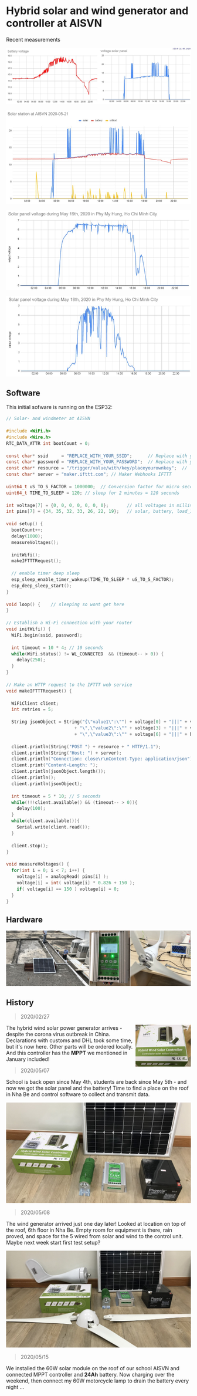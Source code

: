 # Hybrid solar and wind generator and controller at AISVN

Recent measurements

![First day values](data/data_2020-05-21.jpg)

![Voltages May 21st](../pic/2020-05-21_aisvn.jpg)

![Voltage output during the third day](../data/2020-05-19_voltage.jpg)

![Voltage output during the second day](../data/2020-05-18_voltage.jpg)

## Software

This initial sofware is running on the ESP32:

``` c
// Solar- and windmeter at AISVN
 
#include <WiFi.h>
#include <Wire.h>
RTC_DATA_ATTR int bootCount = 0;

const char* ssid     = "REPLACE_WITH_YOUR_SSID";      // Replace with your SSID and Password
const char* password = "REPLACE_WITH_YOUR_PASSWORD";  // Replace with your
const char* resource = "/trigger/value/with/key/placeyourownkey";  //  unique IFTTT URL resource
const char* server = "maker.ifttt.com"; // Maker Webhooks IFTTT

uint64_t uS_TO_S_FACTOR = 1000000;  // Conversion factor for micro seconds to seconds
uint64_t TIME_TO_SLEEP = 120; // sleep for 2 minutes = 120 seconds

int voltage[7] = {0, 0, 0, 0, 0, 0, 0};       // all voltages in millivolt
int pins[7] = {34, 35, 32, 33, 26, 22, 19};   // solar, battery, load_1, load_2, LiPo, wind, dump

void setup() {
  bootCount++;
  delay(1000);
  measureVoltages();

  initWifi();
  makeIFTTTRequest();

  // enable timer deep sleep
  esp_sleep_enable_timer_wakeup(TIME_TO_SLEEP * uS_TO_S_FACTOR);    
  esp_deep_sleep_start();
}

void loop() {    // sleeping so wont get here 
}

// Establish a Wi-Fi connection with your router
void initWifi() {
  WiFi.begin(ssid, password);  

  int timeout = 10 * 4; // 10 seconds
  while(WiFi.status() != WL_CONNECTED  && (timeout-- > 0)) {
    delay(250);
  }
}

// Make an HTTP request to the IFTTT web service
void makeIFTTTRequest() {
  
  WiFiClient client;
  int retries = 5;

  String jsonObject = String("{\"value1\":\"") + voltage[0] + "|||" + voltage[1] + "|||" + voltage[2]
                          + "\",\"value2\":\"" + voltage[3] + "|||" + voltage[4] + "|||" + voltage[5]
                          + "\",\"value3\":\"" + voltage[6] + "|||" + bootCount + "\"}";
                      
  client.println(String("POST ") + resource + " HTTP/1.1");
  client.println(String("Host: ") + server); 
  client.println("Connection: close\r\nContent-Type: application/json");
  client.print("Content-Length: ");
  client.println(jsonObject.length());
  client.println();
  client.println(jsonObject);
        
  int timeout = 5 * 10; // 5 seconds             
  while(!!!client.available() && (timeout-- > 0)){
    delay(100);
  }
  while(client.available()){
    Serial.write(client.read());
  }
  
  client.stop(); 
}

void measureVoltages() {
  for(int i = 0; i < 7; i++) {
    voltage[i] = analogRead( pins[i] );
    voltage[i] = int( voltage[i] * 0.826 + 150 );
    if( voltage[i] == 150 ) voltage[i] = 0;
  }
}
```

## Hardware

![solar installation 2020/05/15](../pic/2020-05-15_solar.jpg)

## History

> 2020/02/27
<img src="../pic/hybrid.jpg" width="30%" align="right">

The hybrid wind solar power generator arrives - despite the corona virus outbreak in China. Declarations with customs and DHL took some time, but it's now here. Other parts will be ordered locally. And this controller has the __MPPT__ we mentioned in January included!

> 2020/05/07

School is back open since May 4th, students are back since May 5th - and now we got the solar panel and the battery! Time to find a place on the roof in Nha Be and control software to collect and transmit data.

![Solar panel](../pic/2020-05-07_solar.jpg)

> 2020/05/08

The wind generator arrived just one day later! Looked at location on top of the roof, 6th floor in Nha Be. Empty room for equipment is there, rain proved, and space for the 5 wired from solar and wind to the control unit. Maybe next week start first test setup?

![Wind generator](../pic/2020-05-08_wind.jpg)

> 2020/05/15

We installed the 60W solar module on the roof of our school AISVN and connected MPPT controller and __24Ah__ battery. Now charging over the weekend, then connect my 60W motorcycle lamp to drain the battery every night ...

